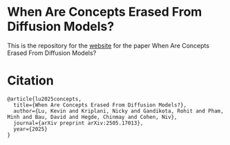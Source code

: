 # When Are Concepts Erased From Diffusion Models?

This is the repository for the [website](https://nyu-dice-lab.github.io/when-are-concepts-erased/) for the paper When Are Concepts Erased From Diffusion Models?

# Citation

```
@article{lu2025concepts,
  title={When Are Concepts Erased From Diffusion Models?},
  author={Lu, Kevin and Kriplani, Nicky and Gandikota, Rohit and Pham, Minh and Bau, David and Hegde, Chinmay and Cohen, Niv},
  journal={arXiv preprint arXiv:2505.17013},
  year={2025}
}
```
